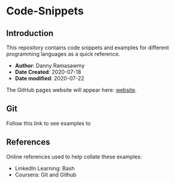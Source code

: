 # Code-Snippets

## Introduction
This repository contains code snippets and examples for different programming languages as a quick reference.

- **Author**: Danny Ramasawmy
- **Date Created**: 2020-07-18
- **Date modified**: 2020-07-22

The GitHub pages website will appear here: [website](https://dannyramasawmy.github.io/Code-Snippets/). 

## Git
Follow this link to see examples to 

## References
Online references used to help collate these examples:
- LinkedIn Learning: Bash 
- Coursera: Git and Github